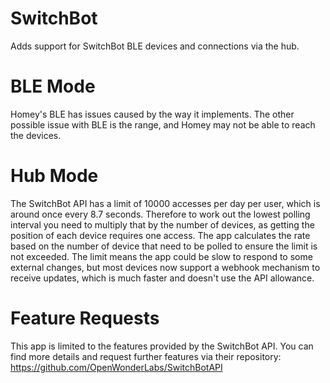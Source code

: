 # SwitchBot

Adds support for SwitchBot BLE devices and connections via the hub.

# BLE Mode
Homey's BLE has issues caused by the way it implements.
The other possible issue with BLE is the range, and Homey may not be able to reach the devices.

# Hub Mode
The SwitchBot API has a limit of 10000 accesses per day per user, which is around once every 8.7 seconds. Therefore to work out the lowest polling interval you need to multiply that by the number of devices, as getting the position of each device requires one access. The app calculates the rate based on the number of device that need to be polled to ensure the limit is not exceeded.
The limit means the app could be slow to respond to some external changes, but most devices now support a webhook mechanism to receive updates, which is much faster and doesn't use the API allowance.

# Feature Requests
This app is limited to the features provided by the SwitchBot API. You can find more details and request further features via their repository:
https://github.com/OpenWonderLabs/SwitchBotAPI
